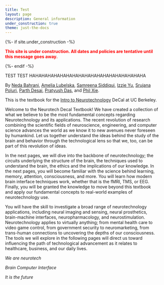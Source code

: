 ```yaml
---
title: Test
layout: page
description: General information
under_construction: true
theme: just-the-docs
---
```


{%- if site.under_construction -%}

<p class="warning" style="color:red">
<b><span style="color: red">This site is under construction. All dates and policies are tentative until this message goes away.</span></b>
</p>
{%- endif -%}

TEST TEST HAHAHAHAHAHAHAHAHAHAHAHAHAHAHAHAHAHAHA

By [Neda Bahrani](https://www.linkedin.com/in/neda-bahrani-654125186/), [Amelia Lubelska](https://www.linkedin.com/in/amelia-lubelska-548370221/), [Samreena Siddiqui](https://www.linkedin.com/in/samreenasiddiqui/), [Izzie Yu](https://www.linkedin.com/in/izzie-yu/), [Srujana Poluri](https://www.linkedin.com/in/srujana-poluri-289358258/), [Parth Desai](http://linkedin.com/in/parth-desai-70641316b), [Pratyush Das](http://linkedin.com/in/pratdas), and [Phil Xie](https://www.linkedin.com/in/phil-xie/).

This is the textbook for the [Intro to Neurotechnology](http://neurotech.berkeley.edu/) DeCal at UC Berkeley.

Welcome to the Neurotech Decal Textbook! We have created a collection of what we believe to be the most fundamental concepts regarding Neurotechnology and its applications. The recent revolution of research combining the scientific fields of neuroscience, engineering, and computer science advances the world as we know it to new avenues never foreseen by humankind. Let us together understand the ideas behind the study of the brain and behavior through the technological lens so that we, too, can be part of this revolution of ideas.

In the next pages, we will dive into the backbone of neurotechnology; the circuits underlying the structure of the brain, the techniques used to understand the brain, the ethics and the implications of our knowledge. In the next pages, you will become familiar with the science behind learning, memory, attention, consciousness, and more. You will learn how modern brain interface techniques work, whether that is the fMRI, TMS, or EEG. Finally, you will be granted the knowledge to move beyond this textbook and apply our fundamental concepts to real-world examples of neurotechnology use.

You will have the skill to investigate a broad range of neurotechnology applications, including neural imaging and sensing, neural prosthetics, brain-machine interfaces, neuropharmacology, and neurostimulation. Neurotechnology applies to virtually anything; from mental health care to video game control, from government security to neuromarketing, from trans-human connections to uncovering the depths of our consciousness. The tools we will explore in the following pages will direct us toward influencing the path of technological advancement as it relates to healthcare, business, and our daily lives.

*We are neurotech*

*Brain Computer Interface*

*It is the future*
